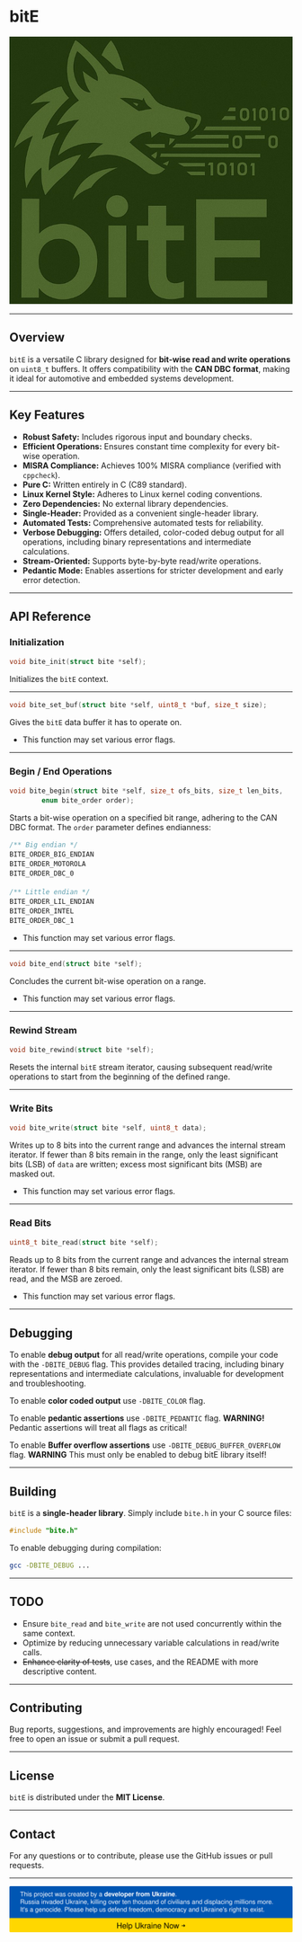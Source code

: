 # bitE

<p align="center"><img src="logo.jpg" /></p>

-----

## Overview

`bitE` is a versatile C library designed for **bit-wise read and write operations** on `uint8_t` buffers. It offers compatibility with the **CAN DBC format**, making it ideal for automotive and embedded systems development.

-----

## Key Features

  * **Robust Safety:** Includes rigorous input and boundary checks.
  * **Efficient Operations:** Ensures constant time complexity for every bit-wise operation.
  * **MISRA Compliance:** Achieves 100% MISRA compliance (verified with `cppcheck`).
  * **Pure C:** Written entirely in C (C89 standard).
  * **Linux Kernel Style:** Adheres to Linux kernel coding conventions.
  * **Zero Dependencies:** No external library dependencies.
  * **Single-Header:** Provided as a convenient single-header library.
  * **Automated Tests:** Comprehensive automated tests for reliability.
  * **Verbose Debugging:** Offers detailed, color-coded debug output for all operations, including binary representations and intermediate calculations.
  * **Stream-Oriented:** Supports byte-by-byte read/write operations.
  * **Pedantic Mode:** Enables assertions for stricter development and early error detection.

-----

## API Reference

### Initialization

```c
void bite_init(struct bite *self);
```

Initializes the `bitE` context.

-----

```c
void bite_set_buf(struct bite *self, uint8_t *buf, size_t size);
```

Gives the `bitE` data buffer it has to operate on.

  * This function may set various error flags.

-----

### Begin / End Operations

```c
void bite_begin(struct bite *self, size_t ofs_bits, size_t len_bits,
		enum bite_order order);
```

Starts a bit-wise operation on a specified bit range, adhering to the CAN DBC format. The `order` parameter defines endianness:

```c
/** Big endian */
BITE_ORDER_BIG_ENDIAN
BITE_ORDER_MOTOROLA
BITE_ORDER_DBC_0

/** Little endian */
BITE_ORDER_LIL_ENDIAN
BITE_ORDER_INTEL
BITE_ORDER_DBC_1
```

  * This function may set various error flags.

-----

```c
void bite_end(struct bite *self);
```

Concludes the current bit-wise operation on a range.

  * This function may set various error flags.

-----

### Rewind Stream

```c
void bite_rewind(struct bite *self);
```

Resets the internal `bitE` stream iterator, causing subsequent read/write operations to start from the beginning of the defined range.

-----

### Write Bits

```c
void bite_write(struct bite *self, uint8_t data);
```

Writes up to 8 bits into the current range and advances the internal stream iterator. If fewer than 8 bits remain in the range, only the least significant bits (LSB) of `data` are written; excess most significant bits (MSB) are masked out.

  * This function may set various error flags.

-----

### Read Bits

```c
uint8_t bite_read(struct bite *self);
```

Reads up to 8 bits from the current range and advances the internal stream iterator. If fewer than 8 bits remain, only the least significant bits (LSB) are read, and the MSB are zeroed.

  * This function may set various error flags.

-----

## Debugging

To enable **debug output** for all read/write operations, compile your code with the `-DBITE_DEBUG` flag. This provides detailed tracing, including binary representations and intermediate calculations, invaluable for development and troubleshooting.

To enable **color coded output** use `-DBITE_COLOR` flag.

To enable **pedantic assertions** use `-DBITE_PEDANTIC` flag. **WARNING!** Pedantic assertions will treat all flags as critical!

To enable **Buffer overflow assertions** use `-DBITE_DEBUG_BUFFER_OVERFLOW` flag. **WARNING** This must only be enabled to debug bitE library itself!

-----

## Building

`bitE` is a **single-header library**. Simply include `bite.h` in your C source files:

```c
#include "bite.h"
```

To enable debugging during compilation:

```bash
gcc -DBITE_DEBUG ...
```

-----

## TODO

  * Ensure `bite_read` and `bite_write` are not used concurrently within the same context.
  * Optimize by reducing unnecessary variable calculations in read/write calls.
  * ~~Enhance clarity of tests~~, use cases, and the README with more descriptive content.

-----

## Contributing

Bug reports, suggestions, and improvements are highly encouraged\! Feel free to open an issue or submit a pull request.

-----

## License

`bitE` is distributed under the **MIT License**.

-----

## Contact

For any questions or to contribute, please use the GitHub issues or pull requests.

-----

[![Stand With Ukraine](https://raw.githubusercontent.com/vshymanskyy/StandWithUkraine/main/banner-direct-single.svg)](https://stand-with-ukraine.pp.ua)

